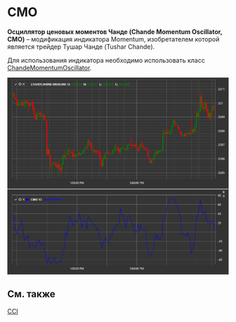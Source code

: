 # CMO

**Осциллятор ценовых моментов Чанде (Chande Momentum Oscillator, CMO)** – модификация индикатора Momentum, изобретателем которой является трейдер Тушар Чанде (Tushar Chande). 

Для использования индикатора необходимо использовать класс [ChandeMomentumOscillator](../api/StockSharp.Algo.Indicators.ChandeMomentumOscillator.html). 

![IndicatorChandeMomentumOscillator](../images/IndicatorChandeMomentumOscillator.png)

## См. также

[CCI](IndicatorCommodityChannelIndex.md)
